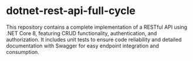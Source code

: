 # dotnet-rest-api-full-cycle
This repository contains a complete implementation of a RESTful API using .NET Core 8, featuring CRUD functionality, authentication, and authorization. It includes unit tests to ensure code reliability and detailed documentation with Swagger for easy endpoint integration and consumption.